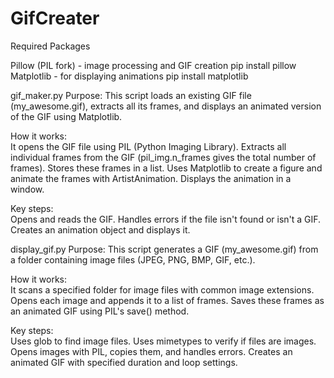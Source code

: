 # GifCreater
Required Packages

Pillow (PIL fork) - image processing and GIF creation
pip install pillow
Matplotlib - for displaying animations
pip install matplotlib

gif_maker.py
Purpose:
This script loads an existing GIF file (my_awesome.gif), extracts all its frames, and displays an animated version of the GIF using Matplotlib.

How it works:  
It opens the GIF file using PIL (Python Imaging Library).
Extracts all individual frames from the GIF (pil_img.n_frames gives the total number of frames).
Stores these frames in a list.
Uses Matplotlib to create a figure and animate the frames with ArtistAnimation.
Displays the animation in a window.

Key steps:  
Opens and reads the GIF.
Handles errors if the file isn't found or isn't a GIF.
Creates an animation object and displays it.

display_gif.py
Purpose:
This script generates a GIF (my_awesome.gif) from a folder containing image files (JPEG, PNG, BMP, GIF, etc.).

How it works:  
It scans a specified folder for image files with common image extensions.
Opens each image and appends it to a list of frames.
Saves these frames as an animated GIF using PIL's save() method.

Key steps:  
Uses glob to find image files.
Uses mimetypes to verify if files are images.
Opens images with PIL, copies them, and handles errors.
Creates an animated GIF with specified duration and loop settings.
